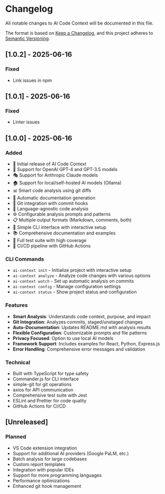 # Changelog

All notable changes to AI Code Context will be documented in this file.

The format is based on [Keep a Changelog](https://keepachangelog.com/en/1.0.0/),
and this project adheres to [Semantic Versioning](https://semver.org/spec/v2.0.0.html).

## [1.0.2] - 2025-06-16

### Fixed

- Link issues in npm

## [1.0.1] - 2025-06-16

### Fixed

- Linter issues

## [1.0.0] - 2025-06-16

### Added

- 🎉 Initial release of AI Code Context
- 🤖 Support for OpenAI GPT-4 and GPT-3.5 models
- 🎭 Support for Anthropic Claude models
- 🏠 Support for local/self-hosted AI models (Ollama)
- 📊 Smart code analysis using git diffs
- 📝 Automatic documentation generation
- 🔗 Git integration with commit hooks
- 🎯 Language-agnostic code analysis
- ⚙️ Configurable analysis prompts and patterns
- 📋 Multiple output formats (Markdown, comments, both)
- 🚀 Simple CLI interface with interactive setup
- 📚 Comprehensive documentation and examples
- 🧪 Full test suite with high coverage
- 🔄 CI/CD pipeline with GitHub Actions

### CLI Commands

- `ai-context init` - Initialize project with interactive setup
- `ai-context analyze` - Analyze code changes with various options
- `ai-context watch` - Set up automatic analysis on commits
- `ai-context config` - Manage configuration settings
- `ai-context status` - Show project status and configuration

### Features

- **Smart Analysis**: Understands code context, purpose, and impact
- **Git Integration**: Analyzes commits, staged/unstaged changes
- **Auto-Documentation**: Updates README.md with analysis results
- **Flexible Configuration**: Customizable prompts and file patterns
- **Privacy Focused**: Option to use local AI models
- **Framework Support**: Includes examples for React, Python, Express.js
- **Error Handling**: Comprehensive error messages and validation

### Technical

- Built with TypeScript for type safety
- Commander.js for CLI interface
- simple-git for git operations
- axios for API communication
- Comprehensive test suite with Jest
- ESLint and Prettier for code quality
- GitHub Actions for CI/CD

## [Unreleased]

### Planned

- VS Code extension integration
- Support for additional AI providers (Google PaLM, etc.)
- Batch analysis for large codebases
- Custom report templates
- Integration with popular IDEs
- Support for more programming languages
- Performance optimizations
- Enhanced git hook management
